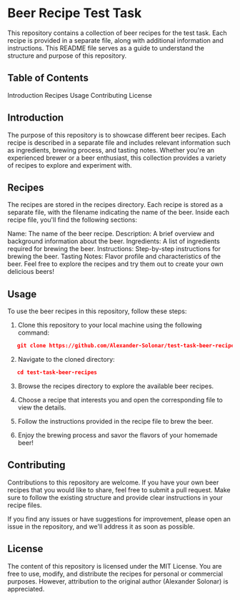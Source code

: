 # Beer Recipe Test Task

This repository contains a collection of beer recipes for the test task. Each recipe is provided in a separate file, along with additional information and instructions. This README file serves as a guide to understand the structure and purpose of this repository.

## Table of Contents

Introduction
Recipes
Usage
Contributing
License

## Introduction

The purpose of this repository is to showcase different beer recipes. Each recipe is described in a separate file and includes relevant information such as ingredients, brewing process, and tasting notes. Whether you're an experienced brewer or a beer enthusiast, this collection provides a variety of recipes to explore and experiment with.

## Recipes

The recipes are stored in the recipes directory. Each recipe is stored as a separate file, with the filename indicating the name of the beer. Inside each recipe file, you'll find the following sections:

Name: The name of the beer recipe.
Description: A brief overview and background information about the beer.
Ingredients: A list of ingredients required for brewing the beer.
Instructions: Step-by-step instructions for brewing the beer.
Tasting Notes: Flavor profile and characteristics of the beer.
Feel free to explore the recipes and try them out to create your own delicious beers!

## Usage

To use the beer recipes in this repository, follow these steps:

1. Clone this repository to your local machine using the following command:

```json
   git clone https://github.com/Alexander-Solonar/test-task-beer-recipes.git
```

2. Navigate to the cloned directory:

```json
   cd test-task-beer-recipes
```

3. Browse the recipes directory to explore the available beer recipes.

4. Choose a recipe that interests you and open the corresponding file to view the details.

5. Follow the instructions provided in the recipe file to brew the beer.

6. Enjoy the brewing process and savor the flavors of your homemade beer!

## Contributing

Contributions to this repository are welcome. If you have your own beer recipes that you would like to share, feel free to submit a pull request. Make sure to follow the existing structure and provide clear instructions in your recipe files.

If you find any issues or have suggestions for improvement, please open an issue in the repository, and we'll address it as soon as possible.

## License

The content of this repository is licensed under the MIT License. You are free to use, modify, and distribute the recipes for personal or commercial purposes. However, attribution to the original author (Alexander Solonar) is appreciated.
